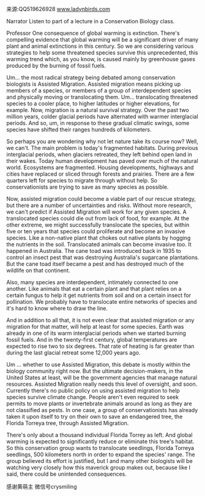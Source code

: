 来源:QQ519626928 www.ladynbirds.com

Narrator
Listen to part of a lecture in a Conservation Biology class.

Professor
One consequence of global warming is extinction. There's compelling evidence that global warming will be a significant driver of many plant and animal extinctions in this century. So we are considering various strategies to help some threatened species survive this unprecedented, this warming trend which, as you know, is caused mainly by greenhouse gases produced by the burning of fossil fuels.

Um... the most radical strategy being debated among conservation biologists is Assisted Migration. Assisted migration means picking up members of a species, or members of a group of interdependent species and physically moving or translocating them. Um... translocating threatened species to a cooler place, to higher latitudes or higher elevations, for example.
Now, migration is a natural survival strategy. Over the past two million years, colder glacial periods have alternated with warmer interglacial periods. And so, um, in response to these gradual climatic swings, some species have shifted their ranges hundreds of kilometers.

So perhaps you are wondering why not let nature take its course now? Well, we can't. The main problem is today's fragmented habitats. During previous interglacial periods, when glaciers retreated, they left behind open land in their wakes. Today human development has paved over much of the natural world. Ecosystems are fragmented. Housing developments, highways and cities have replaced or sliced through forests and prairies. There are a few quarters left for species to migrate through without help. So conservationists are trying to save as many species as possible.

Now, assisted migration could become a viable part of our rescue strategy, but there are a number of uncertainties and risks. Without more research, we can't predict if Assisted Migration will work for any given species. A translocated species could die out from lack of food, for example. At the other extreme, we might successfully translocate the species, but within five or ten years that species could proliferate and become an invasive species. Like a non-native plant that chokes out native plants by hogging the nutrients in the soil. Translocated animals can become invasive too. It happened in Australia. The cane toad was introduced back in 1935 to control an insect pest that was destroying Australia's sugarcane plantations. But the cane toad itself became a pest and has destroyed much of the wildlife on that continent.

Also, many species are interdependent, intimately connected to one another. Like animals that eat a certain plant and that plant relies on a certain fungus to help it get nutrients from soil and on a certain insect for pollination. We probably have to translocate entire networks of species and it's hard to know where to draw the line.

And in addition to all that, it is not even clear that assisted migration or any migration for that matter, will help at least for some species. Earth was already in one of its warm interglacial periods when we started burning fossil fuels. And in the twenty-first century, global temperatures are expected to rise two to six degrees. That rate of heating is far greater than during the last glacial retreat some 12,000 years ago.

Um ... whether to use Assisted Migration, this debate is mostly within the biology community right now. But the ultimate decision-makers, in the United States at least, will be the government agencies that manage natural resources. Assisted Migration really needs this level of oversight, and soon. Currently there's no public policy on using assisted migration to help species survive climate change. People aren't even required to seek permits to move plants or invertebrate animals around as long as they are not classified as pests. In one case, a group of conservationists has already taken it upon itself to try on their own to save an endangered tree, the Florida Torreya tree, through Assisted Migration.

There's only about a thousand individual Florida Torrey as left. And global warming is expected to significantly reduce or eliminate this tree's habitat. So this conservation group wants to translocate seedlings, Florida Torreya seedlings, 500 kilometers north in order to expand the species' range. The group believed its effort is justified, but I and many other biologists will be watching very closely how this maverick group makes out, because like I said, there could be unintended consequences.

感谢黄萌主 微信号crysmiling